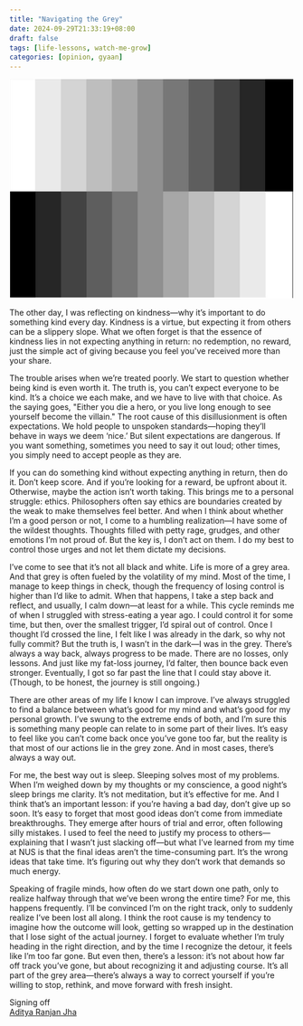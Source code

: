 ```yaml
---
title: "Navigating the Grey"
date: 2024-09-29T21:33:19+08:00
draft: false
tags: [life-lessons, watch-me-grow]
categories: [opinion, gyaan]
---
```


![](cover.png)



The other day, I was reflecting on kindness—why it’s important to do something kind every day. Kindness is a virtue, but expecting it from others can be a slippery slope. What we often forget is that the essence of kindness lies in not expecting anything in return: no redemption, no reward, just the simple act of giving because you feel you've received more than your share. 

The trouble arises when we’re treated poorly. We start to question whether being kind is even worth it. The truth is, you can’t expect everyone to be kind. It’s a choice we each make, and we have to live with that choice. As the saying goes, "Either you die a hero, or you live long enough to see yourself become the villain." The root cause of this disillusionment is often expectations. We hold people to unspoken standards—hoping they’ll behave in ways we deem ‘nice.’ But silent expectations are dangerous. If you want something, sometimes you need to say it out loud; other times, you simply need to accept people as they are.

If you can do something kind without expecting anything in return, then do it. Don’t keep score. And if you’re looking for a reward, be upfront about it. Otherwise, maybe the action isn’t worth taking. This brings me to a personal struggle: ethics. Philosophers often say ethics are boundaries created by the weak to make themselves feel better. And when I think about whether I’m a good person or not, I come to a humbling realization—I have some of the wildest thoughts. Thoughts filled with petty rage, grudges, and other emotions I’m not proud of. But the key is, I don’t act on them. I do my best to control those urges and not let them dictate my decisions. 

I’ve come to see that it’s not all black and white. Life is more of a grey area. And that grey is often fueled by the volatility of my mind. Most of the time, I manage to keep things in check, though the frequency of losing control is higher than I’d like to admit. When that happens, I take a step back and reflect, and usually, I calm down—at least for a while. This cycle reminds me of when I struggled with stress-eating a year ago. I could control it for some time, but then, over the smallest trigger, I’d spiral out of control. Once I thought I’d crossed the line, I felt like I was already in the dark, so why not fully commit? But the truth is, I wasn’t in the dark—I was in the grey. There’s always a way back, always progress to be made. There are no losses, only lessons. And just like my fat-loss journey, I’d falter, then bounce back even stronger. Eventually, I got so far past the line that I could stay above it. (Though, to be honest, the journey is still ongoing.)

There are other areas of my life I know I can improve. I’ve always struggled to find a balance between what’s good for my mind and what’s good for my personal growth. I’ve swung to the extreme ends of both, and I’m sure this is something many people can relate to in some part of their lives. It’s easy to feel like you can’t come back once you’ve gone too far, but the reality is that most of our actions lie in the grey zone. And in most cases, there’s always a way out.

For me, the best way out is sleep. Sleeping solves most of my problems. When I’m weighed down by my thoughts or my conscience, a good night’s sleep brings me clarity. It’s not meditation, but it’s effective for me. And I think that’s an important lesson: if you’re having a bad day, don’t give up so soon. It’s easy to forget that most good ideas don’t come from immediate breakthroughs. They emerge after hours of trial and error, often following silly mistakes. I used to feel the need to justify my process to others—explaining that I wasn’t just slacking off—but what I’ve learned from my time at NUS is that the final ideas aren’t the time-consuming part. It’s the wrong ideas that take time. It’s figuring out why they don’t work that demands so much energy.

Speaking of fragile minds, how often do we start down one path, only to realize halfway through that we’ve been wrong the entire time? For me, this happens frequently. I’ll be convinced I’m on the right track, only to suddenly realize I’ve been lost all along. I think the root cause is my tendency to imagine how the outcome will look, getting so wrapped up in the destination that I lose sight of the actual journey. I forget to evaluate whether I’m truly heading in the right direction, and by the time I recognize the detour, it feels like I’m too far gone. But even then, there’s a lesson: it’s not about how far off track you’ve gone, but about recognizing it and adjusting course. It’s all part of the grey area—there’s always a way to correct yourself if you’re willing to stop, rethink, and move forward with fresh insight.




Signing off \
[Aditya Ranjan Jha](https://github.com/adi4comp)